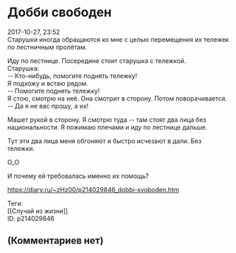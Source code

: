 Добби свободен
==============

  
2017-10-27, 23:52  
 Старушки иногда обращаются ко мне с целью перемещения их тележек по лестничным пролётам.   
   
 Иду по лестнице. Посередине стоит старушка с тележкой.   
 Старушка:   
 -- Кто-нибудь, помогите поднять тележку!   
 Я подхожу и встаю рядом.   
 -- Помогите поднять тележку!   
 Я стою, смотрю на неё. Она смотрит в сторону. Потом поворачивается.   
 -- Да я не вас прошу, а их!   
   
 Машет рукой в сторону. Я смотрю туда -- там стоят два лица без национальности. Я пожимаю плечами и иду по лестнице дальше.   
   
 Тут эти два лица меня обгоняют и быстро исчезают в дали. Без тележки.   
   
 О\_О   
   
 И почему ей требовалась именно их помощь?   
  
<https://diary.ru/~zHz00/p214029846_dobbi-svoboden.htm>  
  
Теги:  
[[Случай из жизни]]  
ID: p214029846  


(Комментариев нет)
------------------